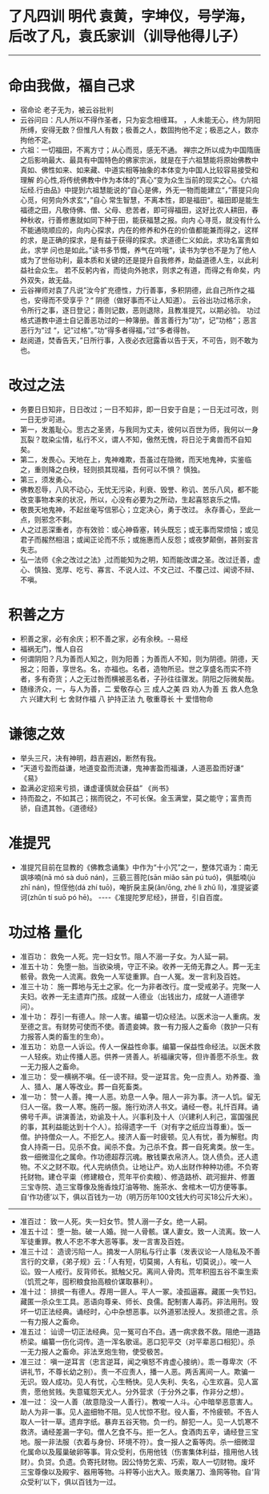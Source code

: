 # **了凡四训** 明代 袁黄，字坤仪，号学海，后改了凡，袁氏家训（训导他得儿子）
------------

#  命由我做，福自己求
  -  宿命论 老子无为，被云谷批判
  -  云谷问曰：凡人所以不得作圣者，只为妄念相缠耳。 ，人未能无心，终为阴阳所缚，安得无数？但惟凡人有数；极善之人，数固拘他不定；极恶之人，数亦拘他不定。
  -  六祖：一切福田，不离方寸；从心而觅，感无不通。
	禅宗之所以成为中国隋唐之后影响最大、最具有中国特色的佛家宗派，就是在于六祖慧能将原始佛教中真如、佛性如来、如来藏、中道实相等抽象的本体变为中国人比较容易接受和理解
	的心性,将传统佛教中作为本体的”真心“变为众生当前的现实之心。《六祖坛经.行由品》中提到六祖慧能说的”自心是佛，外无一物而能建立“，”菩提只向心觅，何劳向外求玄“，”自心
	常生智慧，不离本性，即是福田“。福田即是能生福德之田，凡敬侍佛、僧、父母、悲苦者，即可得福田，这好比农人耕田，春种秋收，行善修惠就如同下种于田，能获福慧之报。向内
	心寻觅，就没有什么不能通晓顺应的，向内心探求，内在的修养和外在的价值都能兼而得之，这样的求，是正确的探求，是有益于获得的探求。求道德仁义如此，求功名富贵如此，求学
	问也是如此。”读书多节慨，养气在吟哦“，读书为学也不是为了他人或为了世俗功利，最本质和关键的还是提升自我修养，助益道德人生，以此利益社会众生。
	若不反躬内省，而徒向外驰求，则求之有道，而得之有命矣，内外双失，故无益。
   -  云谷禅师对袁了凡说”汝今扩充德性，力行善事，多积阴德，此自己所作之福也，安得而不受享乎？“   阴德（做好事而不让人知道）。
	云谷出功过格示余，令所行之事，逐日登记；善则记数，恶则退除，且教准提咒，以期必验。 功过格式道教中道士自记善恶功过的一种簿册。善言善行为”功“，记”功格“；恶言恶行为”过
	“，记”过格“。”功“得多者得福，”过“多者得咎。
   -  赵阅道，焚香告天，”日所行事，入夜必衣冠露香以告于天，不可告，则不敢为也。 
   
#  改过之法
   - 务要日日知非，日日改过；一日不知非，即一日安于自是；一日无过可改，则一日无步可进。
   - 第一，发羞耻心。思古之圣贤，与我同为丈夫，彼何以百世为师，我何以一身瓦裂？耽染尘情，私行不义，谓人不知，傲然无愧，将日沦于禽兽而不自知矣。
   - 第二，发畏心。天地在上，鬼神难欺，吾虽过在隐微，而天地鬼神，实鉴临之，重则降之白秧，轻则损其现福，吾何可以不惧？ 慎独。
   - 第三，须发勇心。
   - 佛教忍辱，八风不动心，无忧无污染，利衰、毁誉、称讥、苦乐八风，都不能改变事物本来的状况，所以，心没有必要为之所动，生起喜怒哀乐之情。
   - 敬畏天地鬼神，不起丝毫写信邪心；立定决心，勇于改过。 永存善心，至此一点，则邪念不剩。
   - 人之过恶深重者，亦有效验：或心神昏塞，转头既忘；或无事而常烦恼；或见君子而赧然相沮；或闻正论而不乐；或施惠而人反怨；或夜梦颠倒，甚则妄言失志。
   - 弘一法师《余之改过之法》,过而能知为之明，知而能改谓之圣。改过迁善，虚心、慎独、宽厚、吃亏、寡言、不说人过、不文己过、不覆己过、闻谤不辩、不嗔。

#  积善之方
 - 积善之家，必有余庆；积不善之家，必有余秧。--易经
 - 福祸无门，惟人自召
 - 何谓阴阳？凡为善而人知之，则为阳善；为善而人不知，则为阴德。阴德，天报之；阳善，享世名。名，亦福也。名者，造物所忌。世之享盛名而实不符者，多有奇货；人之无过咎而横被恶名者，子孙往往骤发。阴阳之际微矣哉。
 -  随缘济众，一，与人为善，二 爱敬存心 三 成人之美 四 劝人为善 五 救人危急 六 兴建大利 七 舍财作福 八 护持正法 九 敬重尊长 十 爱惜物命

#  谦徳之效
 -  举头三尺，决有神明，趋吉避凶，断然有我。
 -  ”天道亏盈而益谦，地道变盈而流谦，鬼神害盈而福谦，人道恶盈而好谦“ 《易》
 -  盈满必定招来亏损，谦虚谨慎就会获益” 《尚书》
 -  持而盈之，不如其己；揣而锐之，不可长保。金玉满堂，莫之能守；富贵而骄，自遗其咎。《道德经》

#  准提咒
- 准提咒目前在显教的《佛教念诵集》中作为“十小咒”之一，整体咒语为：南无飒哆喃(nā mó sà duō nán)，三藐三菩陀(sān miǎo sān pú tuó)，俱胝喃(jù zhī nán)，怛侄他(dá zhí tuō)，唵折戾主戾(ǎn/ōng, zhé lì zhǔ lì)，准提娑婆诃(zhǔn tí suō pó hē)。 ----《准提陀罗尼经》，拼音，引自百度。

# 功过格 量化
- 准百功：
救免一人死。完一妇女节。阻人不溺一子女。为人延一嗣。
-  准五十功：
免堕一胎。当欲染境，守正不染。收养一无倚无靠之人。葬一无主骸骨。救免一人流离。救免一人军徒重罪。白一人冤。发一言利及百姓。
- 准三十功：
施一葬地与无土之家。化一为非者改行。度一受戒弟子。完聚一人夫妇。收养一无主遗弃门孩。成就一人德业（出钱出力，成就一人道德学问）。
- 准十功：
荐引一有德人。除一人害。编纂一切众经法。以医术治一人重病。发至德之言。有财势可使而不使。善遗妾婢。救一有力报人之畜命（救护一只有力报答人类的畜生的生命）。
- 准五功：
劝息一人诉讼。传人一保益性命事。编纂一保益性命经法。以医术救一人轻疾。劝止传播人恶。供养一贤善人。祈福禳灾等，但许善愿不杀生。救一无力报人之畜命。
- 准三功：
受一横祸不嗔。任一谤不辩。受一逆耳言。免一应责人。劝养蚕、渔人、猎人、屠人等改业。葬一自死畜类。
- 准一功：
赞一人善。掩一人恶。劝息一人争。阻人一非为事。济一人饥。留无归人一宿。救一人寒。施药一服。施行劝济人书文。诵经一卷。礼忏百拜。诵佛号千声。讲演善法，劝谕及十人。兴事利及十人（兴建利人利己，富国强民的事，其利益能达到十个人）。拾得遗字一千（对有字之纸应当尊重）。饭一僧。护持僧众一人。不拒乞人。接济人畜一时疲顿。见人有忧，善为解慰。肉食人持斋一日。见杀不食。闻杀不食。为己杀不食。葬一自死禽类。放一生。救一细微湿化之属命。作功德超荐沉魂。散钱粟衣帛济人。饶人债负。还人遗物。不义之财不取。代人完纳债负。让地让产。劝人出财作种种功德。不负寄托财物。建仓平粜（修建粮仓，荒年平价卖粮）、修造路桥、疏河掘井、修置三宝寺院、造三宝尊像及施香烛灯油等物、施茶水、舍棺木一切方便等事。自‘作功德’以下，俱以百钱为一功（明万历年100文钱大约可买18公斤大米）。

------------


- 准百过：
致一人死。失一妇女节。赞人溺一子女。绝一人嗣。
- 准五十过：
堕一胎。破一人婚。抛一人骨骸。谋人妻女。致一人流离。致一人军徒重罪。教人不忠不孝大恶等事。发一言害及百姓。
- 准三十过：
造谤污陷一人。摘发一人阴私与行止事（发表议论一人隐私及不善言行的文章，《弟子规》云：「人有短，切莫揭，人有私，切莫说」）。唆一人讼。毁一人戒行。反背师长。抵触父兄。离间人骨肉。荒年积囤五谷不粜生索（饥荒之年，囤积粮食抬高粮价谋取暴利）。
- 准十过：
排摈一有德人。荐用一匪人。平人一冢。凌孤逼寡。藏匿一失节妇。藏匿一杀众生工具。恶语向尊亲、师长、良儒。配制害人毒药。非法用刑。毁坏一切正法经典。诵经时，心中杂想恶事。以外道邪法授人。发损德之言。杀一有力报人之畜命。
- 准五过：
讪谤一切正法经典。见一冤可白不白。遇一病求救不救。阻绝一道路桥梁。编纂一伤化词传。造一浑名歌谣。恶口犯平交（对平辈恶口相犯）。杀一无力报人之畜命。非法烹炮生物，使受极苦。
- 准三过：
嗔一逆耳言（忠言逆耳，闻之嗔怒不肯虚心接纳）。乖一尊卑次（不讲礼节，不尊长幼之别）。责一不应责人，播一人恶。两舌离间一人。欺骗一无识。毁人成功。见人有忧，心生畅快。见人失利、失名，心生欢喜。见人富贵，愿他贫贱。失意辄怨天尤人。分外营求（于分外之事，作非分之想）。
- 准一过：
没一人善（故意隐没一人善行）。教唆一人斗。心中暗举恶意害人。助人为非一事。见人盗细物不阻。见人忧惊不慰。役人畜，不怜疲顿。不告人取人一针一草。遗弃字纸。暴弃五谷天物。负一约。醉犯一人。见一人饥寒不救济。诵经差漏一字句。僧人乞食不与。拒一乞人。食酒肉五辛，诵经登三宝地。服一非法服（衣着与身份、环境不符）。食一报人之畜等肉。杀一细微湿化属命以及履巢破卵等事。背众受利，伤用他钱（伤害集体利益，擅用他人钱财）。负贷。负遗。负寄托财物。因公恃势乞索、巧索，取人一切财物。废坏三宝尊像以及殿宇、器用等物。斗秤等小出大入。贩卖屠刀、渔网等物。自‘背众受利’以下，俱以百钱为一过。
